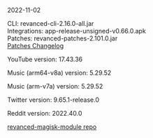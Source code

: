 2022-11-02
  
CLI: revanced-cli-2.16.0-all.jar  
Integrations: app-release-unsigned-v0.66.0.apk  
Patches: revanced-patches-2.101.0.jar  
[Patches Changelog](https://github.com/revanced/revanced-patches/releases/tag/v2.101.0)  

YouTube version: 17.43.36  

Music (arm64-v8a) version: 5.29.52  

Music (arm-v7a) version: 5.29.52  

Twitter version: 9.65.1-release.0  

Reddit version: 2022.40.0  

[revanced-magisk-module repo](https://github.com/j-hc/revanced-magisk-module)
